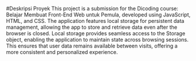 #Deskripsi Proyek
This project is a submission for the Dicoding course: Belajar Membuat Front-End Web untuk Pemula, developed using JavaScript, HTML, and CSS. The application features local storage for persistent data management, allowing the app to store and retrieve data even after the browser is closed. Local storage provides seamless access to the Storage object, enabling the application to maintain state across browsing sessions. This ensures that user data remains available between visits, offering a more consistent and personalized experience.
